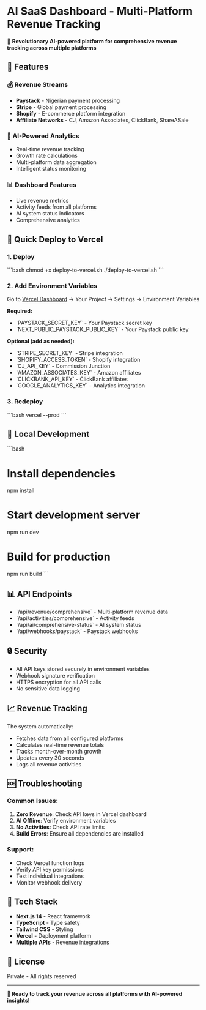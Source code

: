 # AI SaaS Dashboard - Multi-Platform Revenue Tracking

🚀 **Revolutionary AI-powered platform for comprehensive revenue tracking across multiple platforms**

## 🎯 Features

### 💰 Revenue Streams
- **Paystack** - Nigerian payment processing
- **Stripe** - Global payment processing  
- **Shopify** - E-commerce platform integration
- **Affiliate Networks** - CJ, Amazon Associates, ClickBank, ShareASale

### 🤖 AI-Powered Analytics
- Real-time revenue tracking
- Growth rate calculations
- Multi-platform data aggregation
- Intelligent status monitoring

### 📊 Dashboard Features
- Live revenue metrics
- Activity feeds from all platforms
- AI system status indicators
- Comprehensive analytics

## 🚀 Quick Deploy to Vercel

### 1. Deploy
\`\`\`bash
chmod +x deploy-to-vercel.sh
./deploy-to-vercel.sh
\`\`\`

### 2. Add Environment Variables
Go to [Vercel Dashboard](https://vercel.com/dashboard) → Your Project → Settings → Environment Variables

**Required:**
- \`PAYSTACK_SECRET_KEY\` - Your Paystack secret key
- \`NEXT_PUBLIC_PAYSTACK_PUBLIC_KEY\` - Your Paystack public key

**Optional (add as needed):**
- \`STRIPE_SECRET_KEY\` - Stripe integration
- \`SHOPIFY_ACCESS_TOKEN\` - Shopify integration
- \`CJ_API_KEY\` - Commission Junction
- \`AMAZON_ASSOCIATES_KEY\` - Amazon affiliates
- \`CLICKBANK_API_KEY\` - ClickBank affiliates
- \`GOOGLE_ANALYTICS_KEY\` - Analytics integration

### 3. Redeploy
\`\`\`bash
vercel --prod
\`\`\`

## 🔧 Local Development

\`\`\`bash
# Install dependencies
npm install

# Start development server
npm run dev

# Build for production
npm run build
\`\`\`

## 📊 API Endpoints

- \`/api/revenue/comprehensive\` - Multi-platform revenue data
- \`/api/activities/comprehensive\` - Activity feeds
- \`/api/ai/comprehensive-status\` - AI system status
- \`/api/webhooks/paystack\` - Paystack webhooks

## 🔒 Security

- All API keys stored securely in environment variables
- Webhook signature verification
- HTTPS encryption for all API calls
- No sensitive data logging

## 📈 Revenue Tracking

The system automatically:
- Fetches data from all configured platforms
- Calculates real-time revenue totals
- Tracks month-over-month growth
- Updates every 30 seconds
- Logs all revenue activities

## 🆘 Troubleshooting

### Common Issues:
1. **Zero Revenue**: Check API keys in Vercel dashboard
2. **AI Offline**: Verify environment variables
3. **No Activities**: Check API rate limits
4. **Build Errors**: Ensure all dependencies are installed

### Support:
- Check Vercel function logs
- Verify API key permissions  
- Test individual integrations
- Monitor webhook delivery

## 🌟 Tech Stack

- **Next.js 14** - React framework
- **TypeScript** - Type safety
- **Tailwind CSS** - Styling
- **Vercel** - Deployment platform
- **Multiple APIs** - Revenue integrations

## 📄 License

Private - All rights reserved

---

**🎯 Ready to track your revenue across all platforms with AI-powered insights!**
